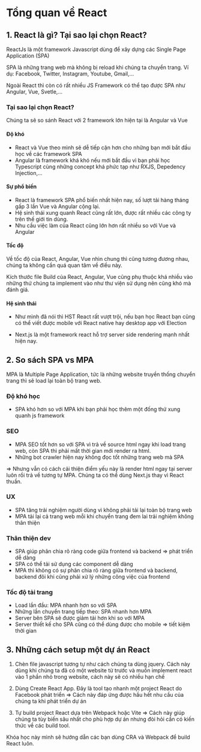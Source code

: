 # Tổng quan về React

## 1. React là gì? Tại sao lại chọn React?

ReactJs là một framework Javascript dùng để xây dựng các Single Page Application (SPA)

SPA là những trang web mà không bị reload khi chúng ta chuyển trang. Ví dụ: Facebook, Twitter, Instagram, Youtube, Gmail,...

Ngoài React thì còn có rất nhiều JS Framework có thể tạo được SPA như Angular, Vue, Svetle,...

### Tại sao lại chọn React?

Chúng ta sẽ so sánh React với 2 framework lớn hiện tại là Angular và Vue

#### Độ khó

- React và Vue theo mình sẽ dễ tiếp cận hơn cho những bạn mới bắt đầu học về các framework SPA
- Angular là framework khá khó nếu mới bắt đầu vì bạn phải học Typescript cùng những concept khá phức tạp như RXJS, Depedency Injection,...

#### Sự phổ biến

- React là framework SPA phổ biến nhất hiện nay, số lượt tải hàng tháng gấp 3 lần Vue và Angular cộng lại.
- Hệ sinh thái xung quanh React cũng rất lớn, được rất nhiều các công ty trên thế giới tin dùng.
- Nhu cầu việc làm của React cũng lớn hơn rất nhiều so với Vue và Angular

#### Tốc độ

Về tốc độ của React, Angular, Vue nhìn chung thì cũng tương đương nhau, chúng ta không cần quá quan tâm về điều này.

Kích thước file Build của React, Angular, Vue cũng phụ thuộc khá nhiều vào những thứ chúng ta implement vào như thư viện sử dụng nên cũng khó mà đánh giá.

#### Hệ sinh thái

- Như mình đã nói thì HST React rất vượt trội, nếu bạn học React bạn cũng có thể viết được mobile với React native hay desktop app với Election

- Next.js là một framework react hỗ trợ server side rendering mạnh nhất hiện nay.

## 2. So sách SPA vs MPA

MPA là Multiple Page Application, tức là những website truyền thống chuyển trang thì sẽ load lại toàn bộ trang web.

### Độ khó học

- SPA khó hơn so với MPA khi bạn phải học thêm một đống thứ xung quanh js framework

### SEO

- MPA SEO tốt hơn so với SPA vì trả về source html ngay khi load trang web, còn SPA thì phải mất thời gian mới render ra html.
- Những bot crawler hiện nay không đọc tốt những trang web mà SPA

=> Nhưng vẫn có cách cải thiện điểm yếu này là render html ngay tại server luôn rồi trả về tương tự MPA. Chúng ta có thể dùng Next.js thay vì React thuần.

### UX

- SPA tăng trải nghiệm người dùng vì không phải tải lại toàn bộ trang web
- MPA tải lại cả trang web mỗi khi chuyển trang đem lai trải nghiệm không thân thiện

### Thân thiện dev

- SPA giúp phân chia rõ ràng code giữa frontend và backend => phát triển dễ dàng
- SPA có thể tải sử dụng các component dễ dàng
- MPA thì không có sự phân chia rõ ràng giữa frontend và backend, backend đôi khi cũng phải xử lý những công việc của frontend

### Tốc độ tải trang

- Load lần đầu: MPA nhanh hơn so với SPA
- Những lần chuyển trang tiếp theo: SPA nhanh hơn MPA
- Server bên SPA sẽ được giảm tải hơn khi so với MPA
- Server thiết kế cho SPA cũng có thể dùng được cho mobile => tiết kiệm thời gian

## 3. Những cách setup một dự án React

1. Chèn file javascript tương tự như cách chúng ta dùng jquery. Cách này dùng khi chúng ta đã có một website từ trước và muốn implement react vào 1 phần nhỏ trong website, cách này sẽ có nhiều hạn chế

2. Dùng Create React App. Đây là tool tạo nhanh một project React do Facebook phát triển => Cách này đáp ứng được hầu hết nhu cầu của chúng ta khi phát triển dự án

3. Tự build project React dựa trên Webpack hoặc Vite => Cách này giúp chúng ta tùy biến sâu nhất cho phù hợp dự án nhưng đòi hỏi cần có kiến thức về các build tool.

Khóa học này mình sẽ hướng dẫn các bạn dùng CRA và Webpack để build React luôn.
